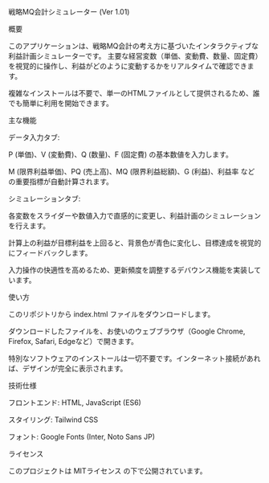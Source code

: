 戦略MQ会計シミュレーター (Ver 1.01)

概要

このアプリケーションは、戦略MQ会計の考え方に基づいたインタラクティブな利益計画シミュレーターです。
主要な経営変数（単価、変動費、数量、固定費）を視覚的に操作し、利益がどのように変動するかをリアルタイムで確認できます。

複雑なインストールは不要で、単一のHTMLファイルとして提供されるため、誰でも簡単に利用を開始できます。

主な機能

データ入力タブ:

P (単価)、V (変動費)、Q (数量)、F (固定費) の基本数値を入力します。

M (限界利益単価)、PQ (売上高)、MQ (限界利益総額)、G (利益)、利益率 などの重要指標が自動計算されます。

シミュレーションタブ:

各変数をスライダーや数値入力で直感的に変更し、利益計画のシミュレーションを行えます。

計算上の利益が目標利益を上回ると、背景色が青色に変化し、目標達成を視覚的にフィードバックします。

入力操作の快適性を高めるため、更新頻度を調整するデバウンス機能を実装しています。

使い方

このリポジトリから index.html ファイルをダウンロードします。

ダウンロードしたファイルを、お使いのウェブブラウザ（Google Chrome, Firefox, Safari, Edgeなど）で開きます。

特別なソフトウェアのインストールは一切不要です。インターネット接続があれば、デザインが完全に表示されます。

技術仕様

フロントエンド: HTML, JavaScript (ES6)

スタイリング: Tailwind CSS

フォント: Google Fonts (Inter, Noto Sans JP)

ライセンス

このプロジェクトは MITライセンス の下で公開されています。
